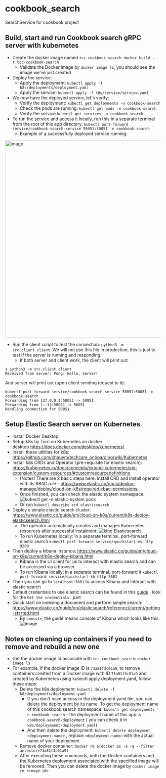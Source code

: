 # cookbook_search
SearchService for cookbook project

## Build, start and run Cookbook search gRPC server with kubernetes
- Create the docker image named `tcc-cookbook-search`: `docker build . -t tcc-cookbook-search`
    - Validate the Docker image by `docker image ls`, you should see the image we've just created
- Deploy the service:
    - Apply the deployment: `kubectl apply -f k8s/deployments/deployment.yaml`
    - Apply the service: `kubectl apply -f k8s/service/service.yaml`
- We now have the deployed service, let's verify:
    - Verify the deployment: `kubectl get deployments -n cookbook-search`
    - Check the pods are running: `kubectl get pods -n cookbook-search`
    - Verify the service `kubectl get services -n cookbook-search`
- To run the service and access it locally, run this in a separate terminal from the root of this app directory: `kubectl port-forward service/cookbook-search-service 50051:50051 -n cookbook-search`
    - Example of a successfully deployed service running:
<img width="637" alt="image" src="https://github.com/user-attachments/assets/9a1064b0-1ee6-47c4-b4a0-86ffc323e8a8" />

- Run the client script to test the connection: `python3 -m src.client.client`. We will not use this file in production, this is just to test if the server is running and responding.
    - If both server and client work, the client will print out:
```
❯ python3 -m src.client.client
Received from server: Pong: Hello, Server!
```
And server will print out (upon client sending request to it):
```
kubectl port-forward service/cookbook-search-service 50051:50051 -n cookbook-search
Forwarding from 127.0.0.1:50051 -> 50051
Forwarding from [::1]:50051 -> 50051
Handling connection for 50051
```

## Setup Elastic Search server on Kubernetes
- Install Docker Desktop
- Setup k8s by Turn on Kubernetes on docker desktop https://docs.docker.com/desktop/kubernetes/
- Install these utilities for k8s: https://github.com/chauvm/techcare_onboarding/wiki/Kubernetes 
- Install k8s CRDs and Operator (pre-requisite for elastic search): https://kubernetes.io/docs/concepts/extend-kubernetes/api-extension/custom-resources/#customresourcedefinitions 
    - (Notes) There are 2 basic steps here: install CRD and install operator with its RBAC rule - https://www.elastic.co/docs/deploy-manage/deploy/cloud-on-k8s/required-rbac-permissions
    - Once finished, you can check the elastic system namespace:
      ![kubectl get -n elastic-system pods](https://github.com/user-attachments/assets/79c56c3c-19e0-4505-9278-3ce699adc339)
    - Or run `kubectl describe crd elasticsearch`    
- Deploy a simple elastic search cluster: https://www.elastic.co/guide/en/cloud-on-k8s/current/k8s-deploy-elasticsearch.html 
    - The operator automatically creates and manages Kubernetes resources after successful instalment:
      ![kind Elasticsearch](https://github.com/user-attachments/assets/5b0e7128-38ad-4a2e-9747-78a40828dee0)
    - To run Kubernetes locally: In a separate terminal, port-forward elastic search `kubectl port-forward service/quickstart-es-http 9200`
- Then deploy a kibana instance: https://www.elastic.co/guide/en/cloud-on-k8s/current/k8s-deploy-kibana.html
    - Kibana is the UI client for us to interact with elastic search and can be accessed via a browser
    - To run Kibana locally: in a separate terminal, port-forward it `kubectl port-forward service/quickstart-kb-http 5601`
- Then you can go to `localhost:5601` to access Kibana and interact with elastic search
- Default credentials to use elastic search can be found in this [guide](https://www.elastic.co/guide/en/cloud-on-k8s/current/k8s-deploy-elasticsearch.html) , look for the `Get the credentials.` part
- Quick start on indexing a document and perform simple search: https://www.elastic.co/guide/en/elasticsearch/reference/current/getting-started.html
    -  By `console`, the guide means console of Kibana which looks like this:
      ![image](https://github.com/user-attachments/assets/42598351-303e-4343-82ad-58d06d48b83a)



## Notes on cleaning up containers if you need to remove and rebuild a new one
- Get the docker image id associate with `tcc-cookbook-search`: `docker image ls`
- For example, if the docker image ID is `73a81f3c01a9`, to remove containers created from a Docker image with ID `73a81f3c01a9` and created by Kubernetes using kubectl apply deployment.yaml, follow these steps:
    - Delete the k8s deployment: `kubectl delete -f k8/deployments/deployment.yaml`
        - If you don't have access to the deployment.yaml file, you can delete the deployment by its name. To get the deployment name of this cookbook search namespace: `kubectl get deployments -n cookbook-search` - the deployment name of this app is `cookbook-search-deployment` ( you can check it in `k8s/deployement/deployment.yaml`)
        - And then delete the deployment: `kubectl delete deployment <deployment-name>` , replace `<deployment-name>` with the actual name of your deployment
    - Remove docker container: `docker rm $(docker ps -a -q --filter ancestor=73a81f3c01a9)`
    - After executing these commands, both the Docker containers and the Kubernetes deployment associated.with the specified image will be removed. Then you can delete the docker image by `docker image rm <image-id>`
